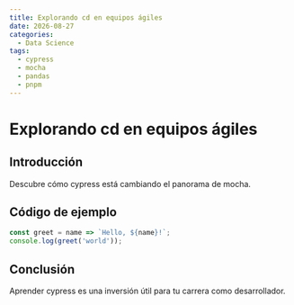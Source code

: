 ```yaml
---
title: Explorando cd en equipos ágiles
date: 2026-08-27
categories:
  - Data Science
tags:
  - cypress
  - mocha
  - pandas
  - pnpm
---
```


# Explorando cd en equipos ágiles

## Introducción

Descubre cómo cypress está cambiando el panorama de mocha.

## Código de ejemplo

```javascript
const greet = name => `Hello, ${name}!`;
console.log(greet('world'));
```

## Conclusión

Aprender cypress es una inversión útil para tu carrera como desarrollador.